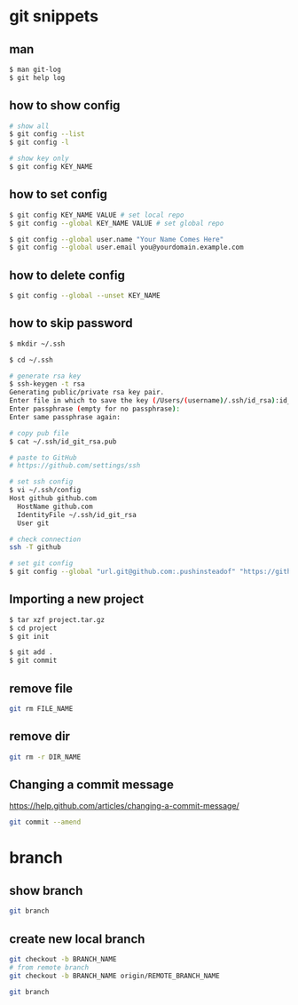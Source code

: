 # git snippets

## man
```bash
$ man git-log
$ git help log
```

## how to show config

```bash
# show all
$ git config --list
$ git config -l

# show key only
$ git config KEY_NAME
```

## how to set config
```bash
$ git config KEY_NAME VALUE # set local repo
$ git config --global KEY_NAME VALUE # set global repo

$ git config --global user.name "Your Name Comes Here"
$ git config --global user.email you@yourdomain.example.com
```

## how to delete config
```bash
$ git config --global --unset KEY_NAME
```

## how to skip password

```bash
$ mkdir ~/.ssh

$ cd ~/.ssh

# generate rsa key
$ ssh-keygen -t rsa
Generating public/private rsa key pair.
Enter file in which to save the key (/Users/(username)/.ssh/id_rsa):id_git_rsa
Enter passphrase (empty for no passphrase):
Enter same passphrase again:

# copy pub file
$ cat ~/.ssh/id_git_rsa.pub

# paste to GitHub
# https://github.com/settings/ssh

# set ssh config
$ vi ~/.ssh/config
Host github github.com
  HostName github.com
  IdentityFile ~/.ssh/id_git_rsa
  User git

# check connection
ssh -T github

# set git config
$ git config --global "url.git@github.com:.pushinsteadof" "https://github.com/"

```



## Importing a new project
```bash
$ tar xzf project.tar.gz
$ cd project
$ git init

$ git add .
$ git commit
```


## remove file

```bash
git rm FILE_NAME
```

## remove dir

```bash
git rm -r DIR_NAME
```


## Changing a commit message
https://help.github.com/articles/changing-a-commit-message/
```bash
git commit --amend
```

# branch

## show branch
```bash
git branch
```

## create new local branch
```bash
git checkout -b BRANCH_NAME
# from remote branch
git checkout -b BRANCH_NAME origin/REMOTE_BRANCH_NAME

git branch
```






